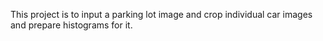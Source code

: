 This project is to input a parking lot image and crop individual car images and prepare histograms for it.
